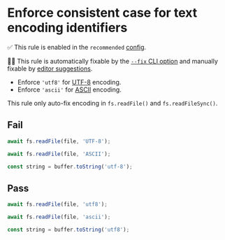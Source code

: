 # Enforce consistent case for text encoding identifiers

✅ This rule is enabled in the `recommended` [config](https://github.com/sindresorhus/eslint-plugin-unicorn#preset-configs).

🔧💡 This rule is automatically fixable by the [`--fix` CLI option](https://eslint.org/docs/latest/user-guide/command-line-interface#--fix) and manually fixable by [editor suggestions](https://eslint.org/docs/developer-guide/working-with-rules#providing-suggestions).

<!-- end rule header -->
<!-- Do not manually modify this header. Run: `npm run fix:eslint-docs` -->

- Enforce `'utf8'` for [UTF-8](https://en.wikipedia.org/wiki/UTF-8) encoding.
- Enforce `'ascii'` for [ASCII](https://en.wikipedia.org/wiki/ASCII) encoding.

This rule only auto-fix encoding in `fs.readFile()` and `fs.readFileSync()`.

## Fail

```js
await fs.readFile(file, 'UTF-8');
```

```js
await fs.readFile(file, 'ASCII');
```

```js
const string = buffer.toString('utf-8');
```

## Pass

```js
await fs.readFile(file, 'utf8');
```

```js
await fs.readFile(file, 'ascii');
```

```js
const string = buffer.toString('utf8');
```
